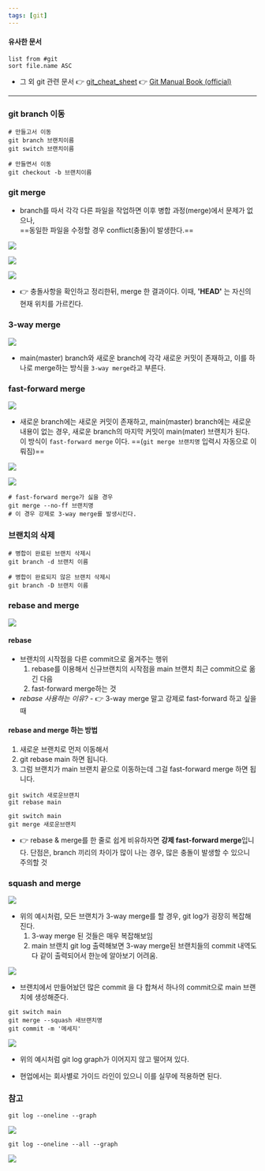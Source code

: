 ```yaml
---
tags: [git]
---
```


#### 유사한 문서
``` dataview
list from #git 
sort file.name ASC
```

- 그 외 git 관련 문서
	👉 [git_cheat_sheet](git_cheat_sheet.pdf)
	👉 [Git Manual Book (official)](https://git-scm.com/book/ko/v2)

---
### git branch 이동
```shell
# 만들고서 이동
git branch 브랜치이름
git switch 브랜치이름

# 만들면서 이동
git checkout -b 브랜치이름

```

### git merge
- branch를 따서 각각 다른 파일을 작업하면 이후 병합 과정(merge)에서 문제가 없으나,<br>==동일한 파일을 수정할 경우 conflict(충돌)이 발생한다.==

![](assets/Git%20basic%20-%20merge.png)

![](assets/Git%20basic%20-%20merge-1.png)

![](assets/Git%20basic%20-%20merge-2.png)

- 👉 충돌사항을 확인하고 정리한뒤, merge 한 결과이다. 이때, **'HEAD'** 는 자신의 현재 위치를 가르킨다. 

### 3-way merge
![](assets/Git%20basic%20-%20merge-3.png)
- main(master) branch와 새로운 branch에 각각 새로운 커밋이 존재하고, 이를 하나로 merge하는 방식을 `3-way merge`라고 부른다. 

### fast-forward merge
![](assets/Git%20basic%20-%20merge-4.png)
- 새로운 branch에는 새로운 커밋이 존재하고, main(master) branch에는 새로운 내용이 없는 경우, 새로운 branch의 마지막 커밋이 main(mater) 브랜치가 된다. 이 방식이 `fast-forward merge` 이다. ==(`git merge 브랜치명` 입력시 자동으로 이뤄짐)==

![](assets/Git%20basic%20-%20merge-17.png)

![](assets/Git%20basic%20-%20merge-18.png)

```shell
# fast-forward merge가 싫을 경우
git merge --no-ff 브랜치명
# 이 경우 강제로 3-way merge를 발생시킨다.
```

### 브랜치의 삭제
```shell
# 병합이 완료된 브랜치 삭제시
git branch -d 브랜치 이름

# 병합이 완료되지 않은 브랜치 삭제시
git branch -D 브랜치 이름
```

### rebase and merge

![](assets/Git%20basic%20-%20merge-5.png)

#### rebase 
- 브랜치의 시작점을 다른 commit으로 옮겨주는 행위
	1. rebase를 이용해서 신규브랜치의 시작점을 main 브랜치 최근 commit으로 옮긴 다음 
	2. fast-forward merge하는 것
- _rebase 사용하는 이유?_
		- 👉 3-way merge 말고 강제로 fast-forward 하고 싶을 때

#### rebase and merge 하는 방법
1. 새로운 브랜치로 먼저 이동해서
2. git rebase main 하면 됩니다. 
3. 그럼 브랜치가 main 브랜치 끝으로 이동하는데 그걸 fast-forward merge 하면 됩니다.

```shell
git switch 새로운브랜치
git rebase main

git switch main
git merge 새로운브랜치
```
- 👉 rebase & merge를 한 줄로 쉽게 비유하자면 **강제 fast-forward merge**입니다. 단점은, branch 끼리의 차이가 많이 나는 경우, 많은 충돌이 발생할 수 있으니 주의할 것 

### squash and merge

![](assets/Git%20basic%20-%20merge-6.png)

- 위의 예시처럼, 모든 브랜치가 3-way merge를 할 경우, git log가 굉장히 복잡해 진다. 
	1. 3-way merge 된 것들은 매우 복잡해보임 
	2. main 브랜치 git log 출력해보면 3-way merge된 브랜치들의 commit 내역도 다 같이 출력되어서 한눈에 알아보기 어려움.

![](assets/Git%20basic%20-%20merge-7.png)

- 브랜치에서 만들어놨던 많은 commit 을 다 합쳐서 하나의 commit으로 main 브랜치에 생성해준다.

```shell
git switch main
git merge --squash 새브랜치명
git commit -m '메세지'
```

![](assets/Git%20basic%20-%20merge-8.png)

- 위의 예시처럼 git log graph가 이어지지 않고 떨어져 있다. 

- 현업에서는 회사별로 가이드 라인이 있으니 이를 실무에 적용하면 된다. 

### 참고


```shell
git log --oneline --graph
```

![](assets/Git%20basic%20-%20merge-20.png)

```shell
git log --oneline --all --graph
```

![](assets/Git%20basic%20-%20merge-19.png)
